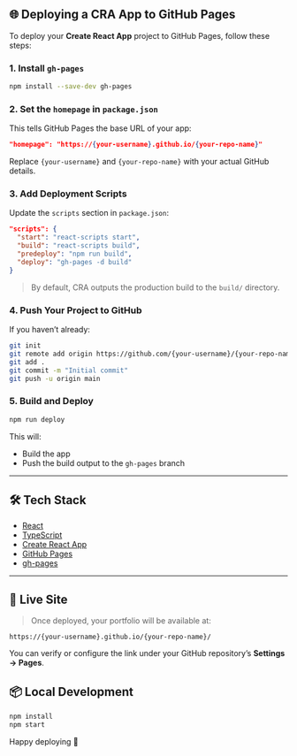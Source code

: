 ## 🌐 Deploying a CRA App to GitHub Pages

To deploy your **Create React App** project to GitHub Pages, follow these steps:

### 1. Install `gh-pages`

```bash
npm install --save-dev gh-pages
```

### 2. Set the `homepage` in `package.json`

This tells GitHub Pages the base URL of your app:

```json
"homepage": "https://{your-username}.github.io/{your-repo-name}"
```

Replace `{your-username}` and `{your-repo-name}` with your actual GitHub details.

### 3. Add Deployment Scripts

Update the `scripts` section in `package.json`:

```json
"scripts": {
  "start": "react-scripts start",
  "build": "react-scripts build",
  "predeploy": "npm run build",
  "deploy": "gh-pages -d build"
}
```

> By default, CRA outputs the production build to the `build/` directory.

### 4. Push Your Project to GitHub

If you haven’t already:

```bash
git init
git remote add origin https://github.com/{your-username}/{your-repo-name}.git
git add .
git commit -m "Initial commit"
git push -u origin main
```

### 5. Build and Deploy

```bash
npm run deploy
```

This will:

* Build the app
* Push the build output to the `gh-pages` branch

---

## 🛠 Tech Stack

* [React](https://reactjs.org/)
* [TypeScript](https://www.typescriptlang.org/)
* [Create React App](https://create-react-app.dev/)
* [GitHub Pages](https://pages.github.com/)
* [gh-pages](https://www.npmjs.com/package/gh-pages)

---

## 🔗 Live Site

> Once deployed, your portfolio will be available at:

```
https://{your-username}.github.io/{your-repo-name}/
```

You can verify or configure the link under your GitHub repository’s **Settings → Pages**.


## 📦 Local Development

```bash
npm install
npm start
```

Happy deploying 🚀

